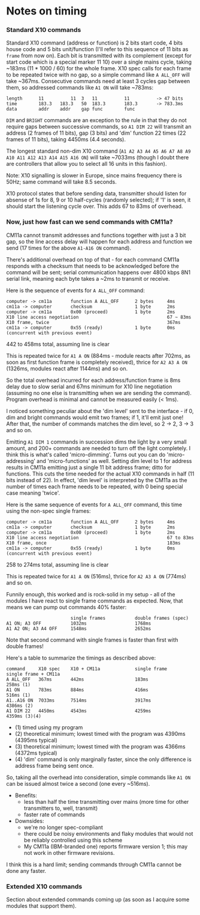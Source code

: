 # Notes on timing

### Standard X10 commands

Standard X10 command (address or function) is 2 bits start code, 4 bits house code and 5 bits unit/function (I'll refer to this sequence of 11 bits as `frame` from now on). Each bit is transmitted with its complement (except for start code which is a special marker 11 10) over a single mains cycle, taking ~183ms (11 * 1000 / 60) for the whole frame. X10 spec calls for each frame to be repeated twice with no gap, so a simple command like `A ALL_OFF` will take ~367ms. Consecutive commands need at least 3 cycles gap between them, so addressed commands like `A1 ON` will take ~783ms:
```
length      11          11	3	11          11          -> 47 bits
time        183.3	183.3	50	183.3       183.3       -> 783.3ms
data        addr	addr	gap	func        func
```
`DIM` and `BRIGHT` commands are an exception to the rule in that they do not require gaps between successive commands, so `A1 DIM 22` will transmit an address (2 frames of 11 bits), gap (3 bits) and 'dim' function 22 times (22 frames of 11 bits), taking 4450ms (4.4 seconds).

The longest standard non-dim X10 command (`A1 A2 A3 A4 A5 A6 A7 A8 A9 A10 A11 A12 A13 A14 A15 A16 ON`) will take ~7033ms (though I doubt there are controllers that allow you to select all 16 units in this fashion).

Note: X10 signalling is slower in Europe, since mains frequency there is 50Hz; same command will take 8.5 seconds.

X10 protocol states that before sending data, transmitter should listen for absense of 1s for 8, 9 or 10 half-cycles (randomly selected); if '1' is seen, it should start the listening cycle over. This adds 67 to 83ms of overhead.

### Now, just how fast can we send commands with CM11a?

CM11a cannot transmit addresses and functions together with just a 3 bit gap, so the line access delay will happen for each address and function we send (17 times for the above `A1-A16 ON` command).

There's additional overhead on top of that - for each command CM11a responds with a checksum that needs to be acknowledged before the command will be sent; serial communication happens over 4800 kbps 8N1 serial link, meaning each byte takes a ~2ms to transmit or receive.

Here is the sequence of events for `A ALL_OFF` command:
```
computer -> cm11a       function A ALL_OFF      2 bytes     4ms
cm11a -> computer       checksum                1 byte      2ms
computer -> cm11a       0x00 (proceed)          1 byte      2ms
X10 line access negotiation                                 67 ~ 83ms
X10 frame, twice                                            367ms
cm11a -> computer       0x55 (ready)            1 byte      0ms (concurrent with previous event)
```
442 to 458ms total, assuming line is clear


This is repeated twice for `A1 A ON` (884ms - module reacts after 702ms, as soon as first function frame is completely received), thrice for `A2 A3 A ON` (1326ms, modules react after 1144ms) and so on.

So the total overhead incurred for each address/function frame is 8ms delay due to slow serial and 67ms minimum for X10 line negotiation (assuming no one else is transmitting when we are sending the command). Program overhead is minimal and cannot be measured easily (< 1ms).


I noticed something peculiar about the 'dim level' sent to the interface - if 0, dim and bright commands would emit two frames; if 1, it'll emit just one! After that, the number of commands matches the dim level, so 2 -> 2, 3 -> 3 and so on.

Emitting `A1 DIM 1` commands in succession dims the light by a very small amount, and 200+ commands are needed to turn off the light completely. I think this is what's called 'micro-dimming'. Turns out you can do 'micro-addressing' and 'micro-functions' as well. Setting dim level to 1 for address results in CM11a emitting just a single 11 bit address frame; ditto for functions. This cuts the time needed for the actual X10 commands in half (11 bits instead of 22). In effect, 'dim level' is interpreted by the CM11a as the number of times each frame needs to be repeated, with 0 being special case meaning 'twice'.

Here is the same sequence of events for `A ALL_OFF` command, this time using the non-spec single frames:
```
computer -> cm11a       function A ALL_OFF      2 bytes     4ms
cm11a -> computer       checksum                1 byte      2ms
computer -> cm11a       0x00 (proceed)          1 byte      2ms
X10 line access negotiation                                 67 to 83ms
X10 frame, once                                             183ms
cm11a -> computer       0x55 (ready)            1 byte      0ms (concurrent with previous event)
```
258 to 274ms total, assuming line is clear

This is repeated twice for `A1 A ON` (516ms), thrice for `A2 A3 A ON` (774ms) and so on.

Funnily enough, this worked and is rock-solid in my setup - all of the modules I have react to single frame commands as expected. Now, that means we can pump out commands 40% faster:
```
                        single frames           double frames (spec)
A1 ON; A3 OFF           1032ms                  1768ms
A1 A2 ON; A3 A4 OFF     1548ms                  2652ms
```
Note that second command with single frames is faster than first with double frames!

Here's a table to summarize the timings as described above:
```
command     X10 spec    X10 + CM11a             single frame            single frame + CM11a
A ALL_OFF   367ms       442ms                   183ms                   258ms (1)
A1 ON       783ms       884ms                   416ms                   516ms (1)
A1..A16 ON  7033ms      7514ms                  3917ms                  4386ms (2)
A1 DIM 22   4450ms      4543ms                  4259ms                  4359ms (3)(4)
```
- (1) timed using my program
- (2) theoretical minimum; lowest timed with the program was 4390ms (4395ms typical)
- (3) theoretical minimum; lowest timed with the program was 4366ms (4372ms typical)
- (4) 'dim' command is only marginally faster, since the only difference is address frame being sent once.

So, taking all the overhead into consideration, simple commands like `A1 ON` can be issued almost twice a second (one every ~516ms).

* Benefits:
  * less than half the time transmitting over mains (more time for other transmitters to, well, transmit)
  * faster rate of commands
* Downsides:
  * we're no longer spec-compliant
  * there could be noisy environments and flaky modules that would not be reliably controlled using this scheme
  * My CM11a (IBM-branded one) reports firmware version 1; this may not work in other firmware revisions.

I think this is a hard limit; sending commands through CM11a cannot be done any faster.

### Extended X10 commands

Section about extended commands coming up (as soon as I acquire some modules that support them).

